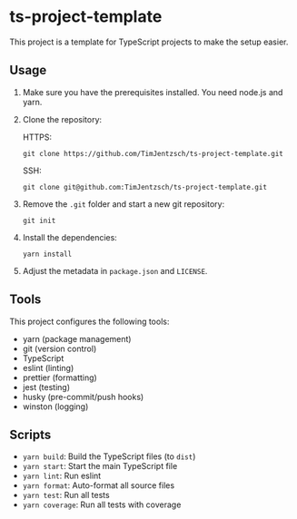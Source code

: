 # ts-project-template

This project is a template for TypeScript projects to make the setup easier.

## Usage

1. Make sure you have the prerequisites installed. You need node.js and yarn.

2. Clone the repository:

    HTTPS:

    ```
    git clone https://github.com/TimJentzsch/ts-project-template.git
    ```

    SSH:

    ```
    git clone git@github.com:TimJentzsch/ts-project-template.git
    ```

3. Remove the `.git` folder and start a new git repository:

    ```
    git init
    ```

4. Install the dependencies:

    ```
    yarn install
    ```

5. Adjust the metadata in `package.json` and `LICENSE`.

## Tools

This project configures the following tools:

- yarn (package management)
- git (version control)
- TypeScript
- eslint (linting)
- prettier (formatting)
- jest (testing)
- husky (pre-commit/push hooks)
- winston (logging)

## Scripts

- `yarn build`: Build the TypeScript files (to `dist`)
- `yarn start`: Start the main TypeScript file
- `yarn lint`: Run eslint
- `yarn format`: Auto-format all source files
- `yarn test`: Run all tests
- `yarn coverage`: Run all tests with coverage
